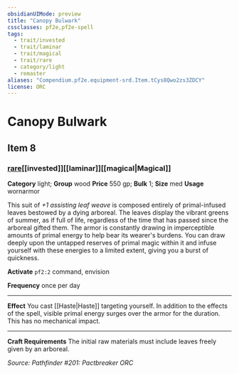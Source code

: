 ```yaml
---
obsidianUIMode: preview
title: "Canopy Bulwark"
cssclasses: pf2e,pf2e-spell
tags:
  - trait/invested
  - trait/laminar
  - trait/magical
  - trait/rare
  - category/light
  - remaster
aliases: "Compendium.pf2e.equipment-srd.Item.tCys8Qwo2zs3ZDCY"
license: ORC
---
```

# Canopy Bulwark
## Item 8
### [rare](rare.md "Rare Rarity Trait")[[invested]][[laminar]][[magical|Magical]]

**Category** light; **Group** wood
**Price** 550 gp; 
**Bulk** 1; **Size** med
**Usage** wornarmor

This suit of _+1 assisting leaf weave_ is composed entirely of primal-infused leaves bestowed by a dying arboreal. The leaves display the vibrant greens of summer, as if full of life, regardless of the time that has passed since the arboreal gifted them. The armor is constantly drawing in imperceptible amounts of primal energy to help bear its wearer's burdens. You can draw deeply upon the untapped reserves of primal magic within it and infuse yourself with these energies to a limited extent, giving you a burst of quickness.

**Activate** `pf2:2` command, envision

**Frequency** once per day

* * *

**Effect** You cast [[Haste|Haste]] targeting yourself. In addition to the effects of the spell, visible primal energy surges over the armor for the duration. This has no mechanical impact.

* * *

**Craft Requirements** The initial raw materials must include leaves freely given by an arboreal.

*Source: Pathfinder #201: Pactbreaker*
*ORC*